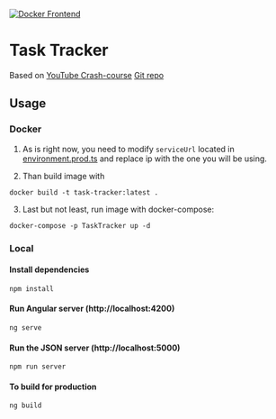 [![Docker Frontend](https://github.com/TheJakey/task-tracker/actions/workflows/main.yml/badge.svg)](https://github.com/TheJakey/task-tracker/actions/workflows/main.yml)

# Task Tracker
Based on [YouTube Crash-course](https://www.youtube.com/watch?v=3dHNOWTI7H8)
[Git repo](https://github.com/bradtraversy/angular-crash-2021)

## Usage

### Docker
1. As is right now, you need to modify `serviceUrl` located in [environment.prod.ts](src\environments\environment.prod.ts) and replace ip with the one you will be using. 

2. Than build image with 

```
docker build -t task-tracker:latest .
```

3. Last but not least, run image with docker-compose:

```
docker-compose -p TaskTracker up -d
```

### Local
#### Install dependencies

```
npm install
```

#### Run Angular server (http://localhost:4200)

```
ng serve
```

#### Run the JSON server (http://localhost:5000)

```
npm run server
```

#### To build for production

```
ng build
```
